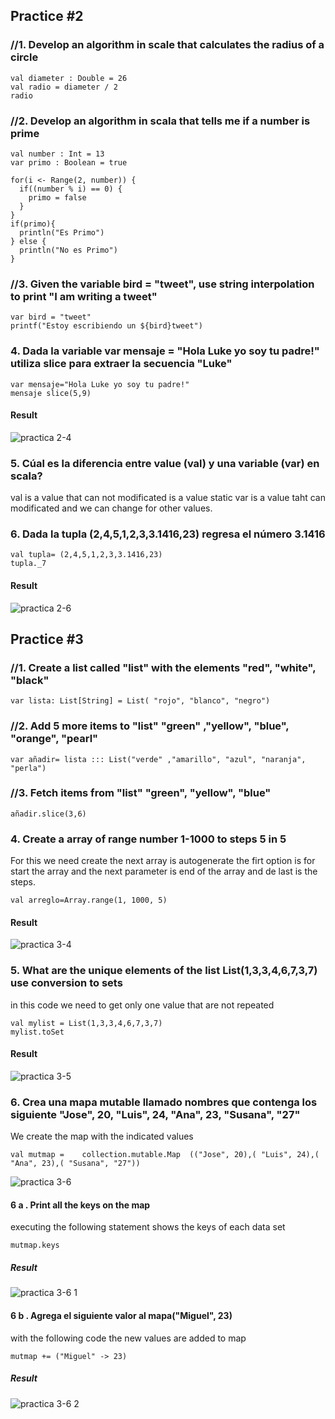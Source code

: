 ## Practice #2

### //1. Develop an algorithm in scale that calculates the radius of a circle
``` 
val diameter : Double = 26
val radio = diameter / 2
radio
``` 
### //2. Develop an algorithm in scala that tells me if a number is prime
``` 
val number : Int = 13
var primo : Boolean = true

for(i <- Range(2, number)) {
  if((number % i) == 0) {
    primo = false
  }
}
if(primo){
  println("Es Primo")
} else {
  println("No es Primo")
}
``` 
### //3. Given the variable bird = "tweet", use string interpolation to print "I am writing a tweet"

``` 
var bird = "tweet"
printf("Estoy escribiendo un ${bird}tweet")
``` 
### 4. Dada la variable var mensaje = "Hola Luke yo soy tu padre!" utiliza slice para extraer la secuencia "Luke"
```
var mensaje="Hola Luke yo soy tu padre!"
mensaje slice(5,9)
```
#### Result
![practica 2-4](https://user-images.githubusercontent.com/77422159/157133222-cf00b9ed-b4e1-44d3-92df-501182852d3b.PNG)

### 5. Cúal es la diferencia entre value (val) y una variable (var) en scala?
val is a value that can not modificated is a value static
var is a value taht can modificated and we can change for other values.

### 6. Dada la tupla (2,4,5,1,2,3,3.1416,23) regresa el número 3.1416
```
val tupla= (2,4,5,1,2,3,3.1416,23)
tupla._7
```
#### Result
![practica 2-6](https://user-images.githubusercontent.com/77422159/157133233-eba4d723-56e5-4aa0-9d29-a5f1639f7d86.PNG)

## Practice #3

### //1. Create a list called "list" with the elements "red", "white", "black"
``` 
var lista: List[String] = List( "rojo", "blanco", "negro")
``` 
### //2. Add 5 more items to "list" "green" ,"yellow", "blue", "orange", "pearl"
``` 
var añadir= lista ::: List("verde" ,"amarillo", "azul", "naranja", "perla")
``` 
### //3. Fetch items from "list" "green", "yellow", "blue"
``` 
añadir.slice(3,6)
``` 
### 4. Create a array of range number 1-1000 to steps 5 in 5
For this we need create the next  array is autogenerate
the firt option is for start the array and the next parameter is end of the array and de last is the steps. 
```
val arreglo=Array.range(1, 1000, 5)
```
#### Result
![practica 3-4](https://user-images.githubusercontent.com/77422159/157061965-7349ee7a-8e92-4228-9955-0a6b5671c134.PNG)

### 5. What are the unique elements of the list List(1,3,3,4,6,7,3,7) use conversion to sets
in this code we need to get only one value that are not repeated
```
val mylist = List(1,3,3,4,6,7,3,7)
mylist.toSet
```
#### Result
![practica 3-5](https://user-images.githubusercontent.com/77422159/157061988-531af8ee-5bdd-4949-ade8-68160512a3b0.PNG)

### 6. Crea una mapa mutable llamado nombres que contenga los siguiente "Jose", 20, "Luis", 24, "Ana", 23, "Susana", "27"
We create the map with the indicated values 
```
val mutmap =    collection.mutable.Map  (("Jose", 20),( "Luis", 24),( "Ana", 23),( "Susana", "27"))

```
![practica 3-6](https://user-images.githubusercontent.com/77422159/157062016-c7aa9645-7f90-46b8-8767-d365610922d7.PNG)

#### 6 a . Print all the keys on the map
executing the following statement shows the keys of each data set
```
mutmap.keys
```
##### Result
![practica 3-6 1](https://user-images.githubusercontent.com/77422159/157062068-7d1a3fc4-fbf0-4ceb-a63d-e2d97316d39a.PNG)


#### 6 b . Agrega el siguiente valor al mapa("Miguel", 23)
with the following code the new values ​​are added to map
```
mutmap += ("Miguel" -> 23)
```
##### Result
![practica 3-6 2](https://user-images.githubusercontent.com/77422159/157062103-9dea0773-b8f2-4304-bd8d-0316ca7739d4.PNG)
